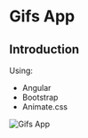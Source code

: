 # Gifs App

## Introduction
Using:
- Angular
- Bootstrap 
- Animate.css

![Gifs App](https://res.cloudinary.com/drcq2kx3u/image/upload/v1639954328/GitHub/Angular-Gifs/angular-gifs_o8z1n5.png)
